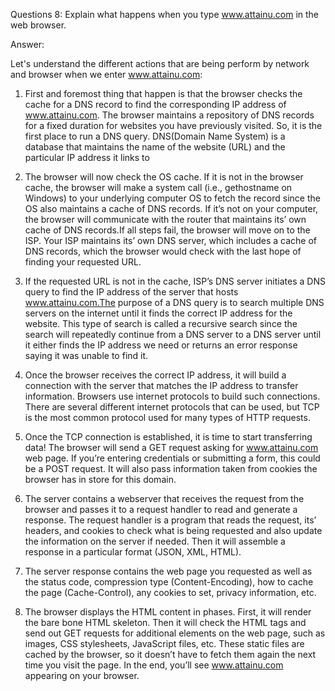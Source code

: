 Questions 8: Explain what happens when you type www.attainu.com in the web browser.

Answer:

Let's understand the different actions that are being perform by network and browser when we enter www.attainu.com:

1. First and foremost thing that happen is that the browser checks the cache for a DNS record to find the corresponding IP address of www.attainu.com. The browser maintains a repository of DNS records for a fixed duration for websites you have previously visited. So, it is the first place to run a DNS query. DNS(Domain Name System) is a database that maintains the name of the website (URL) and the particular IP address it links to

2. The browser will now check the OS cache. If it is not in the browser cache, the browser will make a system call (i.e., gethostname on Windows) to your underlying computer OS to fetch the record since the OS also maintains a cache of DNS records. If it’s not on your computer, the browser will communicate with the router that maintains its’ own cache of DNS records.If all steps fail, the browser will move on to the ISP. Your ISP maintains its’ own DNS server, which includes a cache of DNS records, which the browser would check with the last hope of finding your requested URL.

3. If the requested URL is not in the cache, ISP’s DNS server initiates a DNS query to find the IP address of the server that hosts www.attainu.com.The purpose of a DNS query is to search multiple DNS servers on the internet until it finds the correct IP address for the website. This type of search is called a recursive search since the search will repeatedly continue from a DNS server to a DNS server until it either finds the IP address we need or returns an error response saying it was unable to find it.

4. Once the browser receives the correct IP address, it will build a connection with the server that matches the IP address to transfer information. Browsers use internet protocols to build such connections. There are several different internet protocols that can be used, but TCP is the most common protocol used for many types of HTTP requests.

5. Once the TCP connection is established, it is time to start transferring data! The browser will send a GET request asking for www.attainu.com web page. If you’re entering credentials or submitting a form, this could be a POST request. It will also pass information taken from cookies the browser has in store for this domain.

6. The server contains a webserver that receives the request from the browser and passes it to a request handler to read and generate a response. The request handler is a program that reads the request, its’ headers, and cookies to check what is being requested and also update the information on the server if needed. Then it will assemble a response in a particular format (JSON, XML, HTML).

7. The server response contains the web page you requested as well as the status code, compression type (Content-Encoding), how to cache the page (Cache-Control), any cookies to set, privacy information, etc.

8. The browser displays the HTML content in phases. First, it will render the bare bone HTML skeleton. Then it will check the HTML tags and send out GET requests for additional elements on the web page, such as images, CSS stylesheets, JavaScript files, etc. These static files are cached by the browser, so it doesn’t have to fetch them again the next time you visit the page. In the end, you’ll see www.attainu.com appearing on your browser.